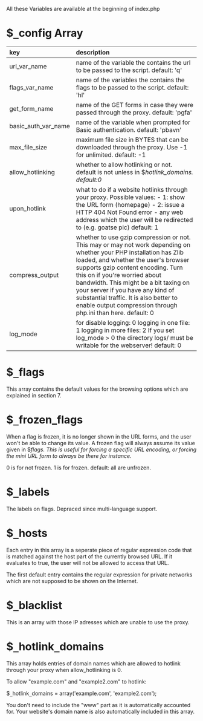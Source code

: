 All these Variables are available at the beginning of index.php
# $`_`config Array #
| **key** | **description** |
|:--------|:----------------|
| url\_var\_name | name of the variable the contains the url to be passed to the script. default: 'q' |
| flags\_var\_name | name of the variables the contains the flags to be passed to the script. default: 'hl' |
| get\_form\_name | name of the GET forms in case they were passed through the proxy. default: 'pgfa' |
| basic\_auth\_var\_name | name of the variable when prompted for Basic authentication. default:  'pbavn' |
| max\_file\_size | maximum file size in BYTES that can be downloaded through the proxy. Use -1 for unlimited. default: -1 |
| allow\_hotlinking | whether to allow hotlinking or not. default is not unless in $_hotlink\_domains. default:0_|
| upon\_hotlink | what to do if a website hotlinks through your proxy. Possible values: - 1: show the URL form (homepage) - 2: issue a HTTP 404 Not Found error - any web address which the user will be redirected to (e.g. goatse pic) default: 1 |
| compress\_output | whether to use gzip compression or not. This may or may not work depending on whether your PHP installation has Zlib loaded, and whether the user's browser supports gzip content encoding. Turn this on if you're worried about bandwidth. This might be a  bit taxing on your server if you have any kind of substantial traffic. It is also better to enable output compression through php.ini than here. default: 0     |
| log\_mode | for disable logging: 0 logging in one file: 1 logging in more files: 2 If you set log\_mode > 0 the directory logs/  must be writable for the webserver! default: 0 |

# $`_`flags #
This array contains the default values for the browsing options which are explained in section 7.

# $`_`frozen\_flags #
When a flag is frozen, it is no longer shown in the URL forms, and the user won't be able to change its value. A frozen flag will always assume its value given in $_flags. This is useful for forcing a specific URL encoding, or forcing the mini URL form to always be there for instance._

0 is for not frozen. 1 is for frozen. default: all are unfrozen.

# $`_`labels #
The labels on flags. Depraced since multi-language support.
# $`_`hosts #
Each entry in this array is a seperate piece of regular expression code that is matched against the host part of the currently browsed URL. If it evaluates to true, the user will not be allowed to access that URL.

The first default entry contains the regular expression for private networks which are not supposed to be shown on the Internet.

# $`_`blacklist #
This is an array with those IP adresses which are unable to use the proxy.

# $`_`hotlink`_`domains #
This array holds entries of domain names which are allowed to hotlink through your proxy when allow\_hotlinking is 0.

To allow "example.com" and "example2.com" to hotlink:

$`_`hotlink`_`domains = array('example.com', 'example2.com');

You don't need to include the "www" part as it is automatically accounted for. Your website's domain name is also automatically included in this array.